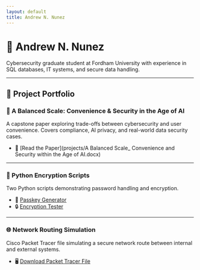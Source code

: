 ```yaml
---
layout: default
title: Andrew N. Nunez
---
```


# 👋 Andrew N. Nunez

Cybersecurity graduate student at Fordham University with experience in SQL databases, IT systems, and secure data handling.

---

## 🧪 Project Portfolio

### 📖 A Balanced Scale: Convenience & Security in the Age of AI
A capstone paper exploring trade-offs between cybersecurity and user convenience. Covers compliance, AI privacy, and real-world data security cases.

- 📄 [Read the Paper](projects/A Balanced Scale_ Convenience and Security within the Age of AI.docx)

---

### 🔐 Python Encryption Scripts
Two Python scripts demonstrating password handling and encryption.

- 🧠 [Passkey Generator](projects/PasskeyandEncryptionExample.py)
- 🔒 [Encryption Tester](projects/EncryptionTest.py)

---

### 🌐 Network Routing Simulation
Cisco Packet Tracer file simulating a secure network route between internal and external systems.

- 🖥️ [Download Packet Tracer File](projects/NetworkRoutingExample.pkt)
